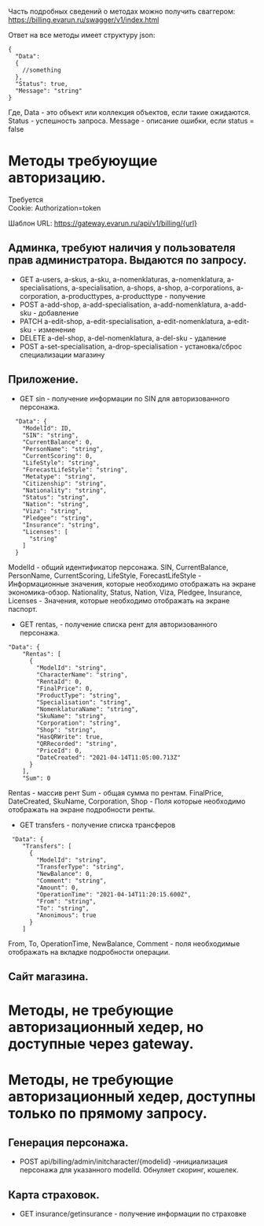 Часть подробных сведений о методах можно получить сваггером:
https://billing.evarun.ru/swagger/v1/index.html

Ответ на все методы имеет структуру json:
```
{
  "Data": 
  {
    //something
  },
  "Status": true,
  "Message": "string"
}
```
Где, Data - это объект или коллекция объектов, если такие ожидаются.
Status - успешность запроса.
Message - описание ошибки, если status = false

# Методы требуюущие авторизацию.
Требуется  
Cookie: Authorization=token

Шаблон URL: https://gateway.evarun.ru/api/v1/billing/{url}
## Админка, требуют наличия у пользователя прав администратора. Выдаются по запросу.
* GET a-users, a-skus, a-sku, a-nomenklaturas, a-nomenklatura, a-specialisations, a-specialisation, a-shops, a-shop, a-corporations, a-corporation, a-producttypes, a-producttype - получение 
* POST a-add-shop, a-add-specialisation, a-add-nomenklatura, a-add-sku - добавление 
* PATCH a-edit-shop, a-edit-specialisation, a-edit-nomenklatura, a-edit-sku - изменение 
* DELETE a-del-shop, a-del-nomenklatura, a-del-sku - удаление 
* POST a-set-specialisation, a-drop-specialisation - установка/сброс специализации магазину

## Приложение.
* GET sin - получение информации по SIN для авторизованного персонажа.
```
  "Data": {
    "ModelId": ID, 
    "SIN": "string",
    "CurrentBalance": 0,
    "PersonName": "string",
    "CurrentScoring": 0,
    "LifeStyle": "string",
    "ForecastLifeStyle": "string",
    "Metatype": "string",
    "Citizenship": "string",
    "Nationality": "string",
    "Status": "string",
    "Nation": "string",
    "Viza": "string",
    "Pledgee": "string",
    "Insurance": "string",
    "Licenses": [
      "string"
    ]
  }
```
ModelId - общий идентификатор персонажа. 
SIN, CurrentBalance, PersonName, CurrentScoring, LifeStyle, ForecastLifeStyle - Информационные значения, которые необходимо отображать на экране экономика-обзор. 
Nationality, Status, Nation, Viza, Pledgee, Insurance, Licenses - Значения, которые необходимо отображать на экране паспорт.
* GET rentas, - получение списка рент для авторизованного персонажа.
```
"Data": {
    "Rentas": [
      {
        "ModelId": "string",
        "CharacterName": "string",
        "RentaId": 0,
        "FinalPrice": 0,
        "ProductType": "string",
        "Specialisation": "string",
        "NomenklaturaName": "string",
        "SkuName": "string",
        "Corporation": "string",
        "Shop": "string",
        "HasQRWrite": true,
        "QRRecorded": "string",
        "PriceId": 0,
        "DateCreated": "2021-04-14T11:05:00.713Z"
      }
    ],
    "Sum": 0
```
Rentas - массив рент
Sum - общая сумма по рентам.
FinalPrice, DateCreated, SkuName, Corporation, Shop - Поля которые необходимо отображать на экране подробности ренты.
* GET  transfers - получение списка трансферов
```
 "Data": {
    "Transfers": [
      {
        "ModelId": "string",
        "TransferType": "string",
        "NewBalance": 0,
        "Comment": "string",
        "Amount": 0,
        "OperationTime": "2021-04-14T11:20:15.600Z",
        "From": "string",
        "To": "string",
        "Anonimous": true
      }
    ]
```
From, To, OperationTime, NewBalance, Comment - поля необходимые отображать на вкладке подробности операции.

## Сайт магазина.

# Методы, не требующие авторизационный хедер, но доступные через gateway.

# Методы, не требующие авторизационный хедер, доступны только по прямому запросу.
## Генерация персонажа.
* POST api/billing/admin/initcharacter/{modelid} -инициализация персонажа для указанного modelId. Обнуляет скоринг, кошелек.
## Карта страховок.
* GET insurance/getinsurance - получение информации по страховке
